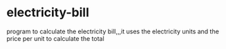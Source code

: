 # electricity-bill
program to calculate the electricity bill,,,it uses the electricity units and the price per unit to calculate the total
